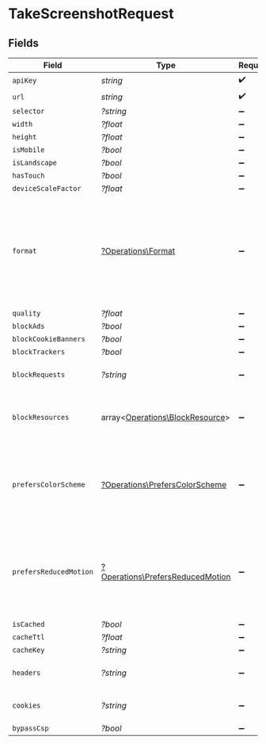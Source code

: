 # TakeScreenshotRequest


## Fields

| Field                                                                                                             | Type                                                                                                              | Required                                                                                                          | Description                                                                                                       | Example                                                                                                           |
| ----------------------------------------------------------------------------------------------------------------- | ----------------------------------------------------------------------------------------------------------------- | ----------------------------------------------------------------------------------------------------------------- | ----------------------------------------------------------------------------------------------------------------- | ----------------------------------------------------------------------------------------------------------------- |
| `apiKey`                                                                                                          | *string*                                                                                                          | :heavy_check_mark:                                                                                                | N/A                                                                                                               | sk_live_abcdef1234567890abcdef1234567890                                                                          |
| `url`                                                                                                             | *string*                                                                                                          | :heavy_check_mark:                                                                                                | N/A                                                                                                               | https://example.com                                                                                               |
| `selector`                                                                                                        | *?string*                                                                                                         | :heavy_minus_sign:                                                                                                | N/A                                                                                                               | .main-content                                                                                                     |
| `width`                                                                                                           | *?float*                                                                                                          | :heavy_minus_sign:                                                                                                | N/A                                                                                                               | 1920                                                                                                              |
| `height`                                                                                                          | *?float*                                                                                                          | :heavy_minus_sign:                                                                                                | N/A                                                                                                               | 1080                                                                                                              |
| `isMobile`                                                                                                        | *?bool*                                                                                                           | :heavy_minus_sign:                                                                                                | N/A                                                                                                               | false                                                                                                             |
| `isLandscape`                                                                                                     | *?bool*                                                                                                           | :heavy_minus_sign:                                                                                                | N/A                                                                                                               | false                                                                                                             |
| `hasTouch`                                                                                                        | *?bool*                                                                                                           | :heavy_minus_sign:                                                                                                | N/A                                                                                                               | false                                                                                                             |
| `deviceScaleFactor`                                                                                               | *?float*                                                                                                          | :heavy_minus_sign:                                                                                                | N/A                                                                                                               | 1                                                                                                                 |
| `format`                                                                                                          | [?Operations\Format](../../Models/Operations/Format.md)                                                           | :heavy_minus_sign:                                                                                                | Output image format. JPEG offers smaller file sizes, PNG supports transparency, WebP provides modern compression. | jpeg                                                                                                              |
| `quality`                                                                                                         | *?float*                                                                                                          | :heavy_minus_sign:                                                                                                | N/A                                                                                                               | 80                                                                                                                |
| `blockAds`                                                                                                        | *?bool*                                                                                                           | :heavy_minus_sign:                                                                                                | N/A                                                                                                               | false                                                                                                             |
| `blockCookieBanners`                                                                                              | *?bool*                                                                                                           | :heavy_minus_sign:                                                                                                | N/A                                                                                                               | false                                                                                                             |
| `blockTrackers`                                                                                                   | *?bool*                                                                                                           | :heavy_minus_sign:                                                                                                | N/A                                                                                                               | false                                                                                                             |
| `blockRequests`                                                                                                   | *?string*                                                                                                         | :heavy_minus_sign:                                                                                                | N/A                                                                                                               | *.doubleclick.net<br/>*.googletagmanager.com<br/>*/analytics/*                                                    |
| `blockResources`                                                                                                  | array<[Operations\BlockResource](../../Models/Operations/BlockResource.md)>                                       | :heavy_minus_sign:                                                                                                | N/A                                                                                                               | [<br/>"script",<br/>"stylesheet",<br/>"font"<br/>]                                                                |
| `prefersColorScheme`                                                                                              | [?Operations\PrefersColorScheme](../../Models/Operations/PrefersColorScheme.md)                                   | :heavy_minus_sign:                                                                                                | Set the preferred color scheme for websites that support dark/light mode theming                                  | light                                                                                                             |
| `prefersReducedMotion`                                                                                            | [?Operations\PrefersReducedMotion](../../Models/Operations/PrefersReducedMotion.md)                               | :heavy_minus_sign:                                                                                                | Accessibility setting to reduce animations and transitions for motion-sensitive users                             | no-preference                                                                                                     |
| `isCached`                                                                                                        | *?bool*                                                                                                           | :heavy_minus_sign:                                                                                                | N/A                                                                                                               | false                                                                                                             |
| `cacheTtl`                                                                                                        | *?float*                                                                                                          | :heavy_minus_sign:                                                                                                | N/A                                                                                                               | 3600                                                                                                              |
| `cacheKey`                                                                                                        | *?string*                                                                                                         | :heavy_minus_sign:                                                                                                | N/A                                                                                                               | homepage-desktop-light                                                                                            |
| `headers`                                                                                                         | *?string*                                                                                                         | :heavy_minus_sign:                                                                                                | N/A                                                                                                               | User-Agent: MyBot/1.0<br/>Authorization: Bearer token123<br/>X-Custom-Header: value                               |
| `cookies`                                                                                                         | *?string*                                                                                                         | :heavy_minus_sign:                                                                                                | N/A                                                                                                               | session_id=abc123; Domain=example.com; Path=/; Secure<br/>user_pref=dark_mode; Max-Age=3600                       |
| `bypassCsp`                                                                                                       | *?bool*                                                                                                           | :heavy_minus_sign:                                                                                                | N/A                                                                                                               | false                                                                                                             |